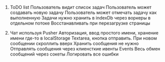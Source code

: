 1. ToDO list
Пользователь видит список задач
Пользователь может создавать новую задачу
Пользователь может отмечать задачу как выполненную
Задачи нужно хранить в indexDb через воркеры в отдельном потоке
Восстанавливать при перезагрузке страницы

2. Чат используя Pusher
Авторизация, ввод простого имени, хранение имени где-то в localStorage
Textarea, кнопка отправить.
При новом сообщении скроллить вверх
Хранить сообщения не нужно
Отправлять сообщения через клиенсткие ивенты Events
Весь обмен сообщений через сокеты
Логировать все ошибки